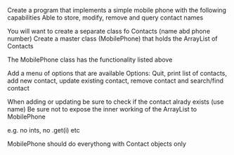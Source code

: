 Create a program that implements a simple mobile phone with the following capabilities
Able to store, modify, remove and query contact names

You will want to create a separate class fo Contacts (name abd phone number)
Create a master class (MobilePhone) that holds the ArrayList of Contacts

The MobilePhone class has the functionality listed above

Add a menu of options that are available
Options: Quit, print list of contacts, add new contact, update existing contact, remove contact
and search/find contact

When adding or updating be sure to check if the contact alrady exists (use name)
Be sure not to expose the inner working of the ArrayList to MobilePhone

e.g. no ints, no .get(i) etc

MobilePhone should do everythong with Contact objects only